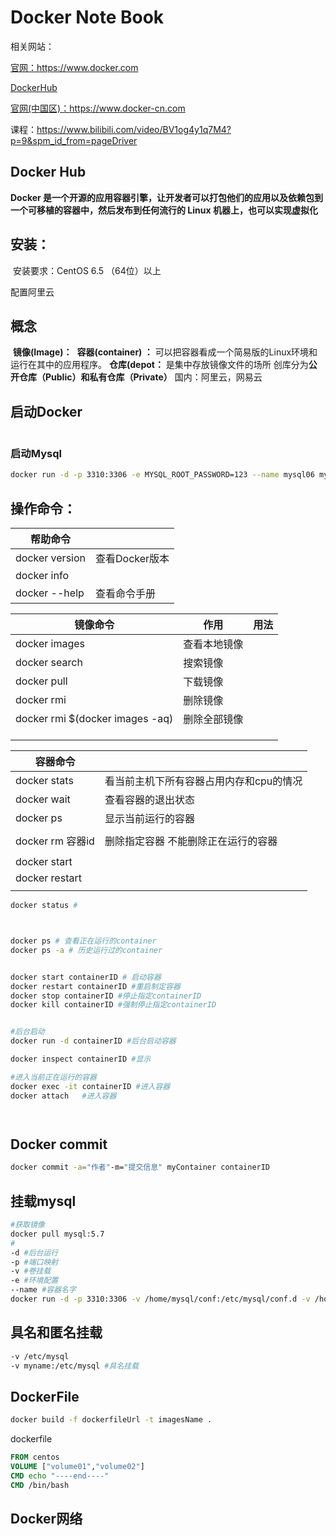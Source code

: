 # Docker Note Book
相关网站：

[官网：https://www.docker.com ](https://www.docker.com)

[DockerHub](https://hub.docker.com/)

[官网(中国区)：https://www.docker-cn.com ](https://www.docker-cn.com)



课程：https://www.bilibili.com/video/BV1og4y1q7M4?p=9&spm_id_from=pageDriver

## Docker Hub

**Docker 是一个开源的应用容器引擎，让开发者可以打包他们的应用以及依赖包到一个可移植的容器中，然后发布到任何流行的 Linux 机器上，也可以实现虚拟化**

## 安装：

​			安装要求：CentOS 6.5 （64位）以上

配置阿里云



## 概念

​		**镜像(Image)：** 
​		**容器(container) ：** 可以把容器看成一个简易版的Linux环境和运行在其中的应用程序。
​		**仓库(depot：** 是集中存放镜像文件的场所
​					创库分为**公开仓库（Public）**和**私有仓库（Private）**		国内：阿里云，网易云



## 启动Docker

```

```

### 启动Mysql

```bash
docker run -d -p 3310:3306 -e MYSQL_ROOT_PASSWORD=123 --name mysql06 mysql:5.7 
```



## 操作命令：

| 帮助命令       |                |
| -------------- | -------------- |
| docker version | 查看Docker版本 |
| docker info    |                |
| docker --help  | 查看命令手册   |

| 镜像命令                        | 作用         | 用法 |
| ------------------------------- | ------------ | ---- |
| docker images                   | 查看本地镜像 |      |
| docker search                   | 搜索镜像     |      |
| docker pull                     | 下载镜像     |      |
| docker rmi                      | 删除镜像     |      |
| docker rmi $(docker images -aq) | 删除全部镜像 |      |
|                                 |              |      |
|                                 |              |      |
|                                 |              |      |

| 容器命令         |                                         |
| ---------------- | --------------------------------------- |
| docker stats     | 看当前主机下所有容器占用内存和cpu的情况 |
| docker wait      | 查看容器的退出状态                      |
| docker ps        | 显示当前运行的容器                      |
|                  |                                         |
| docker rm 容器id | 删除指定容器 不能删除正在运行的容器     |
|                  |                                         |
| docker start     |                                         |
| docker restart   |                                         |
|                  |                                         |

```bash
docker status #



docker ps # 查看正在运行的container
docker ps -a # 历史运行过的container


docker start containerID # 启动容器
docker restart containerID #重启制定容器
docker stop containerID #停止指定containerID
docker kill containerID #强制停止指定containerID


#后台启动
docker run -d containerID #后台启动容器

docker inspect containerID #显示

#进入当前正在运行的容器
docker exec -it containerID #进入容器
docker attach   #进入容器




```

## Docker commit 

```bash
docker commit -a="作者"-m="提交信息" myContainer containerID
```



## 挂载mysql

```bash
#获取镜像
docker pull mysql:5.7
#
-d #后台运行
-p #端口映射
-v #卷挂载
-e #环境配置
--name #容器名字
docker run -d -p 3310:3306 -v /home/mysql/conf:/etc/mysql/conf.d -v /home/mysql/data:/var/lib/mysql -e MYSQL_ROOT_PASSWORD=123 --name mysql01 mysql:5.7


```

## 具名和匿名挂载

```bash
-v /etc/mysql
-v myname:/etc/mysql #具名挂载

```

## DockerFile

```bash
docker build -f dockerfileUrl -t imagesName .
```

dockerfile

```dockerfile
FROM centos
VOLUME ["volume01","volume02"]
CMD echo "----end----"
CMD /bin/bash
```

## Docker网络

